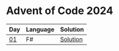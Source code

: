 # Advent of Code 2024

| Day | Language | Solution |
| --- | -------- | -------- |
| [01](https://adventofcode.com/2024/day/01) | F# | [Solution](./01) |
